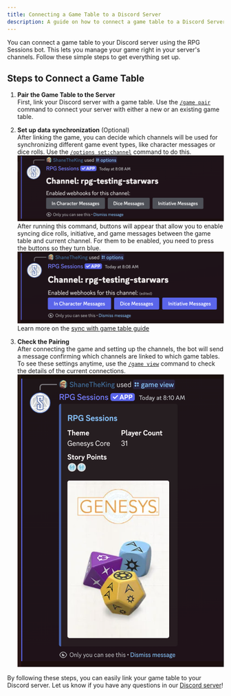 ```yaml
---
title: Connecting a Game Table to a Discord Server 
description: A guide on how to connect a game table to a Discord Server with the RPG Sessions Discord bot.
---
```


You can connect a game table to your Discord server using the RPG Sessions bot. This lets you manage your game right in your server's channels. Follow these simple steps to get everything set up.

## Steps to Connect a Game Table

1. **Pair the Game Table to the Server**   
First, link your Discord server with a game table. Use the [`/game pair`](/discord-bot-docs/reference/game#game-pair) command to connect your server with either a new or an existing game table.

2. **Set up data synchronization** (Optional)   
After linking the game, you can decide which channels will be used for synchronizing different game event types, like character messages or dice rolls. Use the [`/options set:channel`](/discord-bot-docs/reference/options#options) command to do this.  
![Sync Options Unchecked](../../../assets/guides/connect-game-table/sync-options-unchecked.png)
After running this command, buttons will appear that allow you to enable syncing dice rolls, initiative, and game messages between the game table and current channel. For them to be enabled, you need to press the buttons so they turn blue.  
![Sync Options Checked](../../../assets/guides/connect-game-table/sync-options-checked.png)  
Learn more on the [sync with game table guide](sync-game-table-events)

3. **Check the Pairing**   
After connecting the game and setting up the channels, the bot will send a message confirming which channels are linked to which game tables. To see these settings anytime, use the [`/game view`](/discord-bot-docs/reference/game#game-view) command to check the details of the current connections.  
![Game View](../../../assets/guides/connect-game-table/game-view.png)

By following these steps, you can easily link your game table to your Discord server. Let us know if you have any questions in our [Discord server](https://discord.gg/DfEkRzUbjk)!

